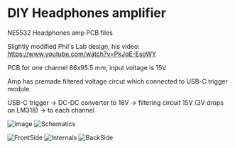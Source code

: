 # DIY Headphones amplifier
NE5532 Headphones amp PCB files

Slightly modified Phil's Lab design, his video: https://www.youtube.com/watch?v=PkJqE-EsoWY

PCB for one channel 86x95.5 mm, input voltage is 15V 

Amp has premade filtered voltage circut which connected to USB-C trigger module.

USB-C trigger -> DC-DC converter to 18V -> filtering circuit 15V (3V drops on LM318) -> to each channel
 
![image](https://github.com/DeadGrin/amp_ne5532/assets/86728543/4d7527f3-a345-4686-a988-bea298383925)
![Schematics](https://github.com/DeadGrin/amp_ne5532/assets/86728543/a55b2791-a766-48e9-bdc7-b6cec840b2ae)


![FrontSide](https://github.com/DeadGrin/amp_ne5532/assets/86728543/482e92ea-7585-4daf-9ead-025814b6a436)
![Internals](https://github.com/DeadGrin/amp_ne5532/assets/86728543/9eab487e-e85a-4ff5-b2a8-3d987decd800)
![BackSide](https://github.com/DeadGrin/amp_ne5532/assets/86728543/3f05a07a-43a0-4583-94b1-f4aca7a1d4d0)

